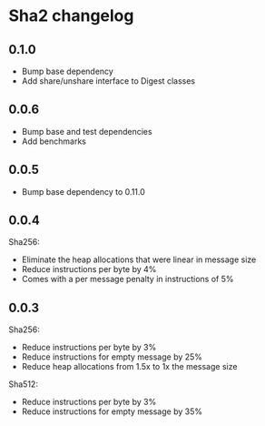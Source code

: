 # Sha2 changelog

## 0.1.0

* Bump base dependency
* Add share/unshare interface to Digest classes 

## 0.0.6

* Bump base and test dependencies
* Add benchmarks

## 0.0.5

* Bump base dependency to 0.11.0

## 0.0.4

Sha256:

* Eliminate the heap allocations that were linear in message size
* Reduce instructions per byte by 4%  
* Comes with a per message penalty in instructions of 5% 

## 0.0.3

Sha256:

* Reduce instructions per byte by 3%
* Reduce instructions for empty message by 25%
* Reduce heap allocations from 1.5x to 1x the message size

Sha512:

* Reduce instructions per byte by 3%
* Reduce instructions for empty message by 35%

